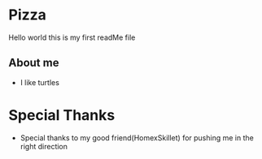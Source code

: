 # Pizza

Hello world this is my first readMe file

## About me

* I like turtles

# Special Thanks

* Special thanks to my good friend(HomexSkillet) for pushing me in the right direction  
